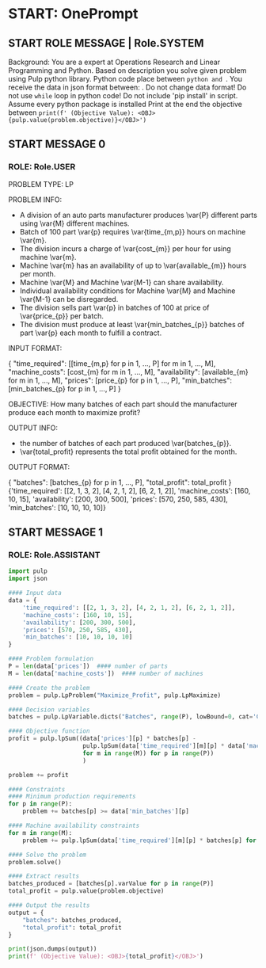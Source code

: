 # START: OnePrompt 
## START ROLE MESSAGE | Role.SYSTEM 
Background: You are a expert at Operations Research and Linear Programming and Python. Based on description you solve given problem using Pulp python library. Python code place between ```python and ```. You receive the data in json format between: <DATA></DATA>. Do not change data format! Do not use `while` loop in python code! Do not include 'pip install' in script. Assume every python package is installed Print at the end the objective between <OBJ></OBJ> `print(f' (Objective Value): <OBJ>{pulp.value(problem.objective)}</OBJ>')`  
## START MESSAGE 0 
### ROLE: Role.USER
<DESCRIPTION>
PROBLEM TYPE: LP

PROBLEM INFO:

- A division of an auto parts manufacturer produces \var{P} different parts using \var{M} different machines.
- Batch of 100 part \var{p} requires \var{time_{m,p}} hours on machine \var{m}.
- The division incurs a charge of \var{cost_{m}} per hour for using machine \var{m}.
- Machine \var{m} has an availability of up to \var{available_{m}} hours per month.
- Machine \var{M} and Machine \var{M-1} can share availability.
- Individual availability conditions for Machine \var{M} and Machine \var{M-1} can be disregarded.
- The division sells part \var{p} in batches of 100 at price of \var{price_{p}} per batch.
- The division must produce at least \var{min_batches_{p}} batches of part \var{p} each month to fulfill a contract.

INPUT FORMAT: 

{
    "time_required": [[time_{m,p} for p in 1, ..., P] for m in 1, ..., M],
    "machine_costs": [cost_{m} for m in 1, ..., M],
    "availability": [available_{m} for m in 1, ..., M],
    "prices": [price_{p} for p in 1, ..., P],
    "min_batches": [min_batches_{p} for p in 1, ..., P]
}

OBJECTIVE: How many batches of each part should the manufacturer produce each month to maximize profit?

OUTPUT INFO:

- the number of batches of each part produced \var{batches_{p}}.
- \var{total_profit} represents the total profit obtained for the month.

OUTPUT FORMAT:

{
    "batches": [batches_{p} for p in 1, ..., P],
    "total_profit": total_profit
}
</DESCRIPTION>
<DATA>
{'time_required': [[2, 1, 3, 2], [4, 2, 1, 2], [6, 2, 1, 2]], 'machine_costs': [160, 10, 15], 'availability': [200, 300, 500], 'prices': [570, 250, 585, 430], 'min_batches': [10, 10, 10, 10]}</DATA>


## START MESSAGE 1 
### ROLE: Role.ASSISTANT
```python
import pulp
import json

#### Input data
data = {
    'time_required': [[2, 1, 3, 2], [4, 2, 1, 2], [6, 2, 1, 2]],
    'machine_costs': [160, 10, 15],
    'availability': [200, 300, 500],
    'prices': [570, 250, 585, 430],
    'min_batches': [10, 10, 10, 10]
}

#### Problem formulation
P = len(data['prices'])  #### number of parts
M = len(data['machine_costs'])  #### number of machines

#### Create the problem
problem = pulp.LpProblem("Maximize_Profit", pulp.LpMaximize)

#### Decision variables
batches = pulp.LpVariable.dicts("Batches", range(P), lowBound=0, cat='Continuous')

#### Objective function
profit = pulp.lpSum((data['prices'][p] * batches[p] - 
                     pulp.lpSum(data['time_required'][m][p] * data['machine_costs'][m] * batches[p] / 100 
                     for m in range(M)) for p in range(P))
                     )

problem += profit

#### Constraints
#### Minimum production requirements
for p in range(P):
    problem += batches[p] >= data['min_batches'][p]

#### Machine availability constraints
for m in range(M):
    problem += pulp.lpSum(data['time_required'][m][p] * batches[p] for p in range(P)) <= data['availability'][m]

#### Solve the problem
problem.solve()

#### Extract results
batches_produced = [batches[p].varValue for p in range(P)]
total_profit = pulp.value(problem.objective)

#### Output the results
output = {
    "batches": batches_produced,
    "total_profit": total_profit
}

print(json.dumps(output))
print(f' (Objective Value): <OBJ>{total_profit}</OBJ>')
```


